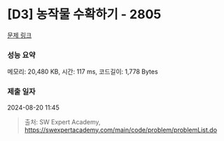 # [D3] 농작물 수확하기 - 2805 

[문제 링크](https://swexpertacademy.com/main/code/problem/problemDetail.do?contestProbId=AV7GLXqKAWYDFAXB) 

### 성능 요약

메모리: 20,480 KB, 시간: 117 ms, 코드길이: 1,778 Bytes

### 제출 일자

2024-08-20 11:45



> 출처: SW Expert Academy, https://swexpertacademy.com/main/code/problem/problemList.do